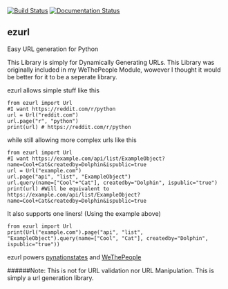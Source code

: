 [![Build Status](https://travis-ci.org/Dolphman/ezurl.svg?branch=master)](https://travis-ci.org/Dolphman/ezurl) [![Documentation Status](https://readthedocs.org/projects/ezurl/badge/?version=latest)](http://ezurl.readthedocs.org/en/latest/?badge=latest)

ezurl
---

Easy URL generation for Python

This Library is simply for Dynamically Generating URLs. This Library was originally included in my WeThePeople Module, wowever I thought it would be better for it to be a seperate library.

ezurl allows simple stuff like this

    from ezurl import Url
    #I want https://reddit.com/r/python
    url = Url("reddit.com")
    url.page("r", "python")
    print(url) # https://reddit.com/r/python

while still allowing more complex urls like this

    from ezurl import Url
    #I want https://example.com/api/list/ExampleObject?name=Cool+Cat&createdby=Dolphin&ispublic=true
    url = Url("example.com")
    url.page("api", "list", "ExampleObject")
    url.query(name=["Cool"+"Cat"], createdby="Dolphin", ispublic="true")
    print(url) #Will be equivalent to https://example.com/api/list/ExampleObject?name=Cool+Cat&createdby=Dolphin&ispublic=true

It also supports one liners! (Using the example above)

    from ezurl import Url
    print(Url("example.com").page("api", "list", "ExampleObject").query(name=["Cool", "Cat"], createdby="Dolphin", ispublic="true"))

ezurl powers [pynationstates](https://github.com/Dolphman/Pynationstates) and [WeThePeople](https://github.com/Dolphman/wethepeople)


######Note: This is not for URL validation nor URL Manipulation. This is simply a url generation library.
